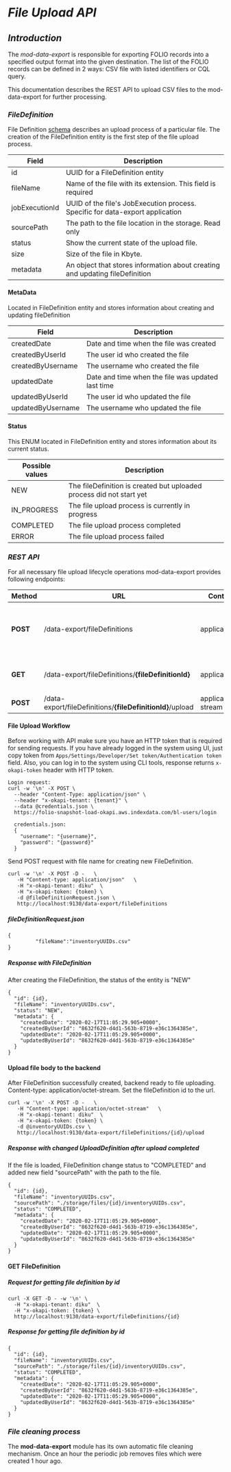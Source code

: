 # *File Upload API*

## *Introduction*
The *mod-data-export* is responsible for exporting FOLIO records into a specified output format into the given destination. 
The list of the FOLIO records can be defined in 2 ways: CSV file with listed identifiers or CQL query. 

This documentation describes the REST API to upload CSV files to the mod-data-export for further processing.

### *FileDefinition*

File Definition [schema](https://github.com/folio-org/mod-data-export/blob/master/ramls/schemas/fileDefinition.json) 
describes an upload process of a particular file. The creation of the FileDefinition entity is the first step of the 
file upload process.

| Field | Description |
| ------ | ------ |
| id | UUID for a FileDefinition entity |
| fileName | Name of the file with its extension. This  field is required |
| jobExecutionId | UUID of the file's JobExecution process. Specific for data-export application |
| sourcePath | The path to the file location in the storage. Read only |
| status | Show the current state of the upload file.  |
| size | Size of the file in Kbyte. |
| metadata | An object that stores information about creating and updating fileDefinition |

#### MetaData

Located in FileDefinition entity and stores information about creating and updating fileDefinition

| Field | Description |
| ------ | ------ |
| createdDate | Date and time when the file was created |
| createdByUserId | The user id who created the file |
| createdByUsername | The username who created the file |
| updatedDate | Date and time when the file was updated last time |
| updatedByUserId | The user id who updated the file |
| updatedByUsername | The username who updated the file |

#### Status

This ENUM located in FileDefinition entity and stores information about its current status.

| Possible values | Description |
| ------ | ------ |
| NEW |The fileDefinition is created but uploaded process did not start yet |
| IN_PROGRESS | The file upload process is currently in progress |
| COMPLETED | The file upload process completed |
| ERROR | The file upload process failed |


### *REST API*

For all necessary file upload lifecycle operations mod-data-export provides following endpoints: 

| Method | URL | ContentType |Description |
| ------ |------ | ------ |------ |
| **POST** | /data-export/fileDefinitions | application/json | Endpoint to create file definition to use it for the file uploading |
| **GET** |/data-export/fileDefinitions/**{fileDefinitionId}** | application/json | Endpoint to get file definition by id |
| **POST** | /data-export/fileDefinitions/**{fileDefinitionId}**/upload | application/octet-stream | Endpoint to upload file |

#### File Upload Workflow
                         
Before working with API make sure you have an HTTP token that is required for sending requests. If you have already 
logged in the system using UI, just copy token from `Apps/Settings/Developer/Set token/Authentication token` field.
Also, you can log in to the system using CLI tools, response returns `x-okapi-token` header with HTTP token.
```
Login request:
curl -w '\n' -X POST \
  --header "Content-Type: application/json" \
  --header "x-okapi-tenant: {tenant}" \
  --data @credentials.json \
  https://folio-snapshot-load-okapi.aws.indexdata.com/bl-users/login

  credentials.json: 
  {
    "username": "{username}",
    "password": "{password}"
  }
```
Send POST request with file name for creating new FileDefinition.

```
curl -w '\n' -X POST -D -   \
   -H "Content-type: application/json"   \
   -H "x-okapi-tenant: diku"  \
   -H "x-okapi-token: {token} \
   -d @fileDefinitionRequest.json \
   http://localhost:9130/data-export/fileDefinitions
```

##### fileDefinitionRequest.json

```
{  
         "fileName":"inventoryUUIDs.csv"
}
```

##### Response with FileDefinition

After creating the FileDefinition, the status of the entity is "NEW"

```
{
  "id": {id},
  "fileName": "inventoryUUIDs.csv",
  "status": "NEW",
  "metadata": {
    "createdDate": "2020-02-17T11:05:29.905+0000",
    "createdByUserId": "8632f620-d4d1-563b-8719-e36c1364385e",
    "updatedDate": "2020-02-17T11:05:29.905+0000",
    "updatedByUserId": "8632f620-d4d1-563b-8719-e36c1364385e"
  }
}

```

#### Upload file body to the backend
After FileDefinition successfully created, backend ready to file uploading. 
Content-type: application/octet-stream. Set the fileDefinition id to the url.

```
curl -w '\n' -X POST -D -   \
   -H "Content-type: application/octet-stream"   \
   -H "x-okapi-tenant: diku"  \
   -H "x-okapi-token: {token} \
   -d @inventoryUUIDs.csv \
   http://localhost:9130/data-export/fileDefinitions/{id}/upload
```

##### Response with changed UploadDefinition after upload completed

If the file is loaded, FileDefinition change status to "COMPLETED" and added new field "sourcePath" with the path to the file.

```
{
  "id": {id},
  "fileName": "inventoryUUIDs.csv",
  "sourcePath": "./storage/files/{id}/inventoryUUIDs.csv",
  "status": "COMPLETED",
  "metadata": {
    "createdDate": "2020-02-17T11:05:29.905+0000",
    "createdByUserId": "8632f620-d4d1-563b-8719-e36c1364385e",
    "updatedDate": "2020-02-17T11:05:29.905+0000",
    "updatedByUserId": "8632f620-d4d1-563b-8719-e36c1364385e"
  }
}
```

#### GET FileDefinition

##### Request for getting file definition by id

```
curl -X GET -D - -w '\n' \
  -H "x-okapi-tenant: diku"  \
  -H "x-okapi-token: {token} \
  http://localhost:9130/data-export/fileDefinitions/{id}     
```

##### Response for getting file definition by id

```
{
  "id": {id},
  "fileName": "inventoryUUIDs.csv",
  "sourcePath": "./storage/files/{id}/inventoryUUIDs.csv",
  "status": "COMPLETED",
  "metadata": {
    "createdDate": "2020-02-17T11:05:29.905+0000",
    "createdByUserId": "8632f620-d4d1-563b-8719-e36c1364385e",
    "updatedDate": "2020-02-17T11:05:29.905+0000",
    "updatedByUserId": "8632f620-d4d1-563b-8719-e36c1364385e"
  }
}
```

### *File cleaning process*

The **mod-data-export** module has its own automatic file cleaning mechanism. Once an hour the periodic job removes files 
which were created 1 hour ago.

